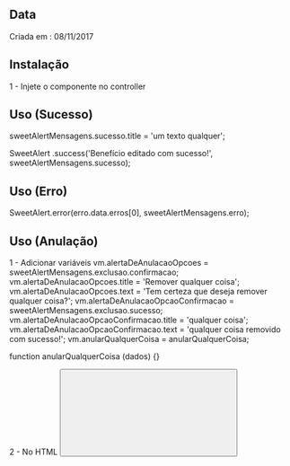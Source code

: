 ## Data
Criada em : 08/11/2017

## Instalação
1 - Injete o componente no controller

## Uso (Sucesso)
sweetAlertMensagens.sucesso.title = 'um texto qualquer';

SweetAlert
  .success('Benefício editado com sucesso!', sweetAlertMensagens.sucesso);

## Uso (Erro)
  SweetAlert.error(erro.data.erros[0], sweetAlertMensagens.erro);

## Uso (Anulação)

1 - Adicionar variáveis
  vm.alertaDeAnulacaoOpcoes                 = sweetAlertMensagens.exclusao.confirmacao;
  vm.alertaDeAnulacaoOpcoes.title           = 'Remover qualquer coisa';
  vm.alertaDeAnulacaoOpcoes.text            = 'Tem certeza que deseja remover qualquer coisa?';
  vm.alertaDeAnulacaoOpcaoConfirmacao       = sweetAlertMensagens.exclusao.sucesso;
  vm.alertaDeAnulacaoOpcaoConfirmacao.title = 'qualquer coisa';
  vm.alertaDeAnulacaoOpcaoConfirmacao.text  = 'qualquer coisa removido com sucesso!';
  vm.anularQualquerCoisa                    = anularQualquerCoisa;

  function anularQualquerCoisa (dados) {}

2 - No HTML
  <button
    class="btn btn-sm btn-danger ml-1"
    sweetalert
    sweet-options="vm.alertaDeAnulacaoOpcoes"
    sweet-confirm-option="vm.alertaDeAnulacaoOpcaoConfirmacao"
    sweet-on-confirm="vm.anularQualquerCoisa(item)"
    type="button">
    <svg aria-hidden="true" class="icone icone-sm">
      <use xmlns:xlink="http://www.w3.org/1999/xlink" xlink:href="#worldwide"></use>
      qualquer texto
    </svg>
  </button>
